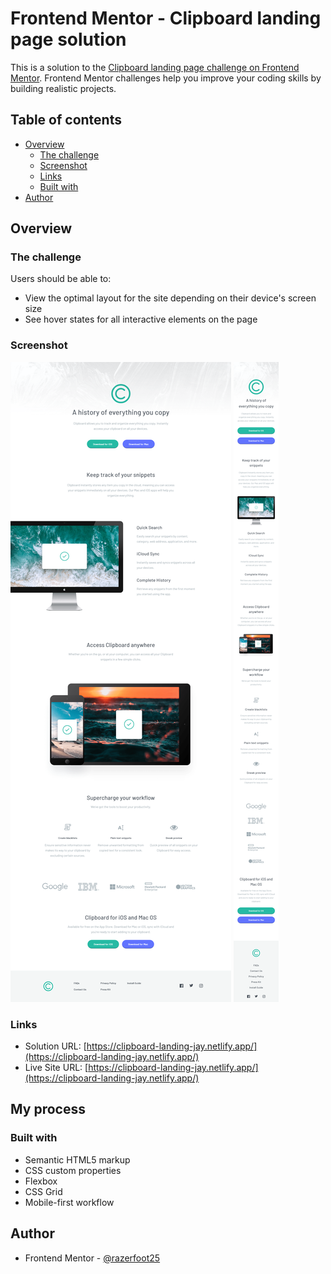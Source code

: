 # Frontend Mentor - Clipboard landing page solution

This is a solution to the [Clipboard landing page challenge on Frontend Mentor](https://www.frontendmentor.io/challenges/clipboard-landing-page-5cc9bccd6c4c91111378ecb9). Frontend Mentor challenges help you improve your coding skills by building realistic projects.

## Table of contents

- [Overview](#overview)
  - [The challenge](#the-challenge)
  - [Screenshot](#screenshot)
  - [Links](#links)
  - [Built with](#built-with)
- [Author](#author)

## Overview

### The challenge

Users should be able to:

- View the optimal layout for the site depending on their device's screen size
- See hover states for all interactive elements on the page

### Screenshot

![Desktop View](./desktop.png)
![Mobile View](./mobile.png)

### Links

- Solution URL: [https://clipboard-landing-jay.netlify.app/](https://clipboard-landing-jay.netlify.app/)
- Live Site URL: [https://clipboard-landing-jay.netlify.app/](https://clipboard-landing-jay.netlify.app/)

## My process

### Built with

- Semantic HTML5 markup
- CSS custom properties
- Flexbox
- CSS Grid
- Mobile-first workflow

## Author

- Frontend Mentor - [@razerfoot25](https://www.frontendmentor.io/profile/razerfoot25)
